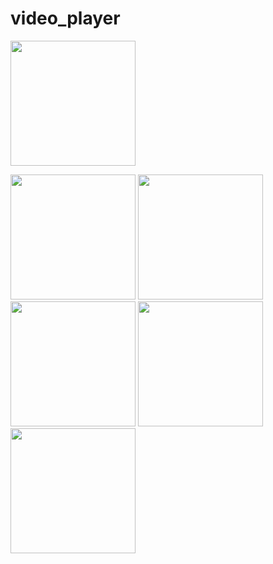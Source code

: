 # video_player







<img src="https://user-images.githubusercontent.com/118456066/229699280-9c3834ed-18b8-4dc7-b012-de52ca889ddc.mp4
" width="200px">  



<img src="https://user-images.githubusercontent.com/118456066/229697204-bfd38437-4177-4f7a-be41-7b54c491e48d.jpg" width="200px">          <img src="https://user-images.githubusercontent.com/118456066/229697214-6797a782-e407-46d3-a3e1-051b2a1f5400.jpg" width="200px">          <img src="https://user-images.githubusercontent.com/118456066/229697223-b3e7ad3e-dfaf-4a03-aab0-6d5fe82fc70c.jpg" width="200px">          <img src="https://user-images.githubusercontent.com/118456066/229697238-d7a5917b-5187-4f6c-b8d3-2e1f91e94802.jpg" width="200px">          <img src="https://user-images.githubusercontent.com/118456066/229697293-6d8ba8a3-fea0-4b23-928a-3319d6f6431d.jpg" width="200px">          

